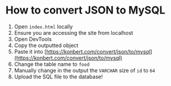 # How to convert JSON to MySQL

1. Open `index.html` locally
2. Ensure you are accessing the site from localhost
3. Open DevTools
4. Copy the outputted object
5. Paste it into [https://konbert.com/convert/json/to/mysql](https://konbert.com/convert/json/to/mysql)
6. Change the table name to `food`
7. Manually change in the output the `VARCHAR` size of `id` to `64`
8. Upload the SQL file to the database!
